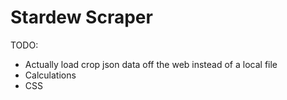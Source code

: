 # Stardew Scraper

TODO:
- Actually load crop json data off the web instead of a local file
- Calculations
- CSS